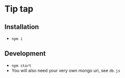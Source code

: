 # Tip tap

## Installation

* `npm i`

## Development
* `npm start`
* You will also need your very own mongo uri, see `db.js`






